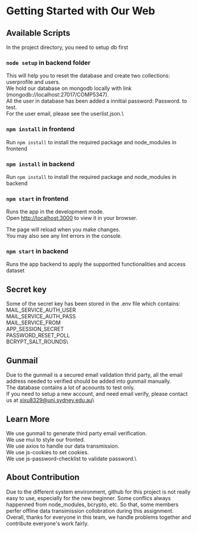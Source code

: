 # Getting Started with Our Web

## Available Scripts

In the project directory, you need to setup db first

### `node setup` in backend folder

This will help you to reset the database and create two collections: userprofile and users.\
We hold our database on mongodb locally with link (mongodb://localhost:27017/COMP5347).\
All the user in database has been added a innitial password: Password. to test.\
For the user email, please see the userlist.json.\

### `npm install` in frontend

Run `npm install` to install the required package and node_modules in frontend

### `npm install` in backend

Run `npm install` to install the required package and node_modules in backend

### `npm start` in frontend

Runs the app in the development mode.\
Open [http://localhost:3000](http://localhost:3000) to view it in your browser.

The page will reload when you make changes.\
You may also see any lint errors in the console.

### `npm start` in backend

Runs the app backend to apply the supportted functionalities and access dataset

## Secret key

Some of the secret key has been stored in the .env file which contains:\
MAIL_SERVICE_AUTH_USER\
MAIL_SERVICE_AUTH_PASS\
MAIL_SERVICE_FROM\
APP_SESSION_SECRET\
PASSWORD_RESET_POLL\
BCRYPT_SALT_ROUNDS\

## Gunmail
Due to the gunmail is a secured email validation thrid party, all the email address needed to verified should be added into gunmail manually.\
The database contains a lot of acoounts to test only.\
If you need to setup a new account, and need email verify, please contact us at xixu8329@uni.sydney.edu.au\

## Learn More

We use gunmail to generate third party email verification.\
We use mui to style our fronted.\
We use axios to handle our data transmission.\
We use js-cookies to set cookies.\
We use js-password-checklist to validate password.\

## About Contribution

Due to the different system environment, github for this project is not really easy to use, especially for the new beginner. Some conflics always 
happenned from node_modules, bcrypto, etc. So that, some members perfer offline data transimission collobration during this assignment. Overall,
thanks for everyone in this team, we handle problems together and contribute everyone's work fairly. 





